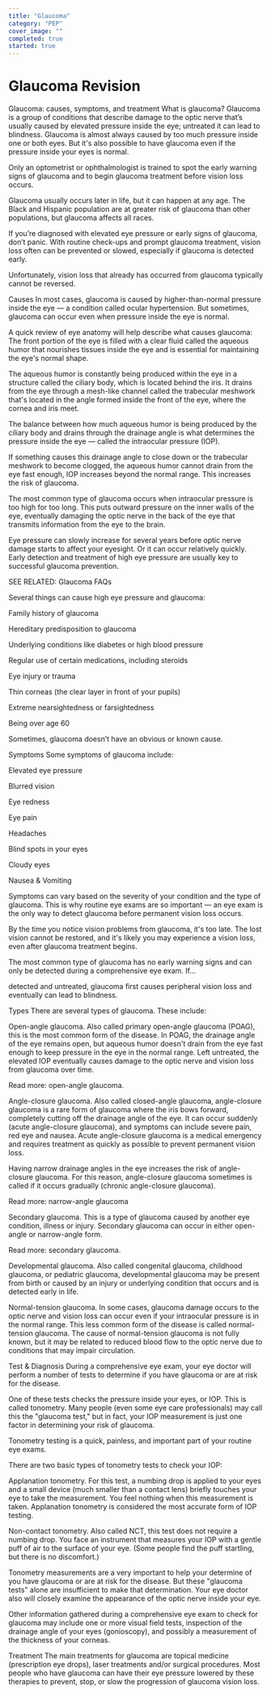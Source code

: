 ```yaml
---
title: "Glaucoma"
category: "PEP"
cover_image: ""
completed: true
started: true
---
```


# Glaucoma Revision

Glaucoma: causes, symptoms, and treatment
What is glaucoma?
Glaucoma is a group of conditions that describe damage to the optic nerve that’s usually caused by elevated pressure inside the eye; untreated it can lead to blindness. Glaucoma is almost always caused by too much pressure inside one or both eyes. But it's also possible to have glaucoma even if the pressure inside your eyes is normal.

Only an optometrist or ophthalmologist is trained to spot the early warning signs of glaucoma and to begin glaucoma treatment before vision loss occurs.

Glaucoma usually occurs later in life, but it can happen at any age. The Black and Hispanic population are at greater risk of glaucoma than other populations, but glaucoma affects all races.

If you’re diagnosed with elevated eye pressure or early signs of glaucoma, don’t panic. With routine check-ups and prompt glaucoma treatment, vision loss often can be prevented or slowed, especially if glaucoma is detected early.

Unfortunately, vision loss that already has occurred from glaucoma typically cannot be reversed.

Causes
In most cases, glaucoma is caused by higher-than-normal pressure inside the eye — a condition called ocular hypertension. But sometimes, glaucoma can occur even when pressure inside the eye is normal.

A quick review of eye anatomy will help describe what causes glaucoma: The front portion of the eye is filled with a clear fluid called the aqueous humor that nourishes tissues inside the eye and is essential for maintaining the eye's normal shape.

The aqueous humor is constantly being produced within the eye in a structure called the ciliary body, which is located behind the iris. It drains from the eye through a mesh-like channel called the trabecular meshwork that's located in the angle formed inside the front of the eye, where the cornea and iris meet.

The balance between how much aqueous humor is being produced by the ciliary body and drains through the drainage angle is what determines the pressure inside the eye — called the intraocular pressure (IOP).

If something causes this drainage angle to close down or the trabecular meshwork to become clogged, the aqueous humor cannot drain from the eye fast enough, IOP increases beyond the normal range. This increases the risk of glaucoma.

The most common type of glaucoma occurs when intraocular pressure is too high for too long. This puts outward pressure on the inner walls of the eye, eventually damaging the optic nerve in the back of the eye that transmits information from the eye to the brain.

Eye pressure can slowly increase for several years before optic nerve damage starts to affect your eyesight. Or it can occur relatively quickly. Early detection and treatment of high eye pressure are usually key to successful glaucoma prevention.

SEE RELATED: Glaucoma FAQs

Several things can cause high eye pressure and glaucoma:

Family history of glaucoma

Hereditary predisposition to glaucoma

Underlying conditions like diabetes or high blood pressure

Regular use of certain medications, including steroids

Eye injury or trauma

Thin corneas (the clear layer in front of your pupils)

Extreme nearsightedness or farsightedness

Being over age 60

Sometimes, glaucoma doesn’t have an obvious or known cause.

Symptoms
Some symptoms of glaucoma include:

Elevated eye pressure

Blurred vision

Eye redness

Eye pain

Headaches

Blind spots in your eyes

Cloudy eyes

Nausea & Vomiting

Symptoms can vary based on the severity of your condition and the type of glaucoma. This is why routine eye exams are so important — an eye exam is the only way to detect glaucoma before permanent vision loss occurs.

By the time you notice vision problems from glaucoma, it's too late. The lost vision cannot be restored, and it's likely you may experience a vision loss, even after glaucoma treatment begins.

The most common type of glaucoma has no early warning signs and can only be detected during a comprehensive eye exam. If…

detected and untreated, glaucoma first causes peripheral vision loss and eventually can lead to blindness.

Types
There are several types of glaucoma. These include:

Open-angle glaucoma. Also called primary open-angle glaucoma (POAG), this is the most common form of the disease. In POAG, the drainage angle of the eye remains open, but aqueous humor doesn't drain from the eye fast enough to keep pressure in the eye in the normal range. Left untreated, the elevated IOP eventually causes damage to the optic nerve and vision loss from glaucoma over time.

Read more: open-angle glaucoma.

Angle-closure glaucoma. Also called closed-angle glaucoma, angle-closure glaucoma is a rare form of glaucoma where the iris bows forward, completely cutting off the drainage angle of the eye. It can occur suddenly (acute angle-closure glaucoma), and symptoms can include severe pain, red eye and nausea. Acute angle-closure glaucoma is a medical emergency and requires treatment as quickly as possible to prevent permanent vision loss.

Having narrow drainage angles in the eye increases the risk of angle-closure glaucoma. For this reason, angle-closure glaucoma sometimes is called if it occurs gradually (chronic angle-closure glaucoma).

Read more: narrow-angle glaucoma

Secondary glaucoma. This is a type of glaucoma caused by another eye condition, illness or injury. Secondary glaucoma can occur in either open-angle or narrow-angle form.

Read more: secondary glaucoma.

Developmental glaucoma. Also called congenital glaucoma, childhood glaucoma, or pediatric glaucoma, developmental glaucoma may be present from birth or caused by an injury or underlying condition that occurs and is detected early in life.

Normal-tension glaucoma. In some cases, glaucoma damage occurs to the optic nerve and vision loss can occur even if your intraocular pressure is in the normal range. This less common form of the disease is called normal-tension glaucoma. The cause of normal-tension glaucoma is not fully known, but it may be related to reduced blood flow to the optic nerve due to conditions that may impair circulation.

Test & Diagnosis
During a comprehensive eye exam, your eye doctor will perform a number of tests to determine if you have glaucoma or are at risk for the disease.

One of these tests checks the pressure inside your eyes, or IOP. This is called tonometry. Many people (even some eye care professionals) may call this the "glaucoma test," but in fact, your IOP measurement is just one factor in determining your risk of glaucoma.

Tonometry testing is a quick, painless, and important part of your routine eye exams.

There are two basic types of tonometry tests to check your IOP:

Applanation tonometry. For this test, a numbing drop is applied to your eyes and a small device (much smaller than a contact lens) briefly touches your eye to take the measurement. You feel nothing when this measurement is taken. Applanation tonometry is considered the most accurate form of IOP testing.

Non-contact tonometry. Also called NCT, this test does not require a numbing drop. You face an instrument that measures your IOP with a gentle puff of air to the surface of your eye. (Some people find the puff startling, but there is no discomfort.)

Tonometry measurements are a very important to help your determine of you have glaucoma or are at risk for the disease. But these "glaucoma tests" alone are insufficient to make that determination. Your eye doctor also will closely examine the appearance of the optic nerve inside your eye.

Other information gathered during a comprehensive eye exam to check for glaucoma may include one or more visual field tests, inspection of the drainage angle of your eyes (gonioscopy), and possibly a measurement of the thickness of your corneas.

Treatment
The main treatments for glaucoma are topical medicine (prescription eye drops), laser treatments and/or surgical procedures. Most people who have glaucoma can have their eye pressure lowered by these therapies to prevent, stop, or slow the progression of glaucoma vision loss.
